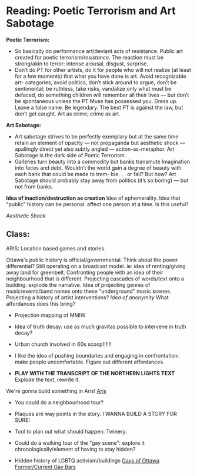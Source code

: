# Reading: Poetic Terrorism and Art Sabotage

**Poetic Terrorism:**
- So basically do performance art/deviant acts of resistance. 
Public art created for poetic terrorism/*resistance*. 
The reaction must be strong/akin to terror: intense arousal, disgust, surprise. 
- Don’t do PT for other artists, do it for people who will not realize (at least for a few moments) that what you have done is art. Avoid recognizable art- categories, avoid politics, don’t stick around to argue, don’t be sentimental; be ruthless, take risks, vandalize only what must be defaced, do something children will remember all their lives — but don’t be spontaneous unless the PT Muse has possessed you.
Dress up. Leave a false name. Be legendary. The best PT is against the law, but don’t get caught. Art as crime; crime as art.

**Art Sabotage:**
- Art sabotage strives to be perfectly exemplary but at the same time retain an element of opacity — not propaganda but aesthetic shock — apallingly direct yet also subtly angled — action-as-metaphor.
Art Sabotage is the dark side of Poetic Terrorism.
- Galleries turn beauty into a commodity but banks transmute Imagination into feces and debt. Wouldn’t the world gain a degree of beauty with each bank that could be made to trem- ble. . . or fall? But how? Art Sabotage should probably stay away from politics (it’s so boring) — but not from banks.


**Idea of inaction/destruction as creation** Idea of ephemerality. Idea that "public" history can be personal: affect one person at a time. Is this useful?

*Aesthetic Shock*

## Class: 

ARIS: Location based games and stories. 

Ottawa's public history is official/governmental. Think about the power differential? Still operating on a broadcast model. 
ie: idea of renting/giving away land for greenbelt. Confronting people with an idea of their neighbourhood that is different. Projecting cascades of words/text onto a building: explode the narrative. 
Idea of projecting genres of music/events/band names onto these "underground" music scenes. 
Projecting a history of artist interventions?
*Idea of anonymity* What affordances does this bring?
- Projection mapping of MMIW
- Idea of truth decay: use as much gravitas possible to intervene in truth decay?

- Urban church involved in 60s scoop!!!!!! 
- I like the idea of pushing boundaries and engaging in confrontation: make people uncomfortable. Figure out different affordances. 
- **PLAY WITH THE TRANSCRIPT OF THE NORTHERN LIGHTS TEXT** Explode the text, rewrite it. 

We're gonna build something in Aris! [Aris](https://fielddaylab.org/make/aris/)

- You could do a neighbourhood tour?
- Plaques are way points in the story. I WANNA BUILD A STORY FOR SURE!

- Tool to plan out what should happen: Twinery. 

- Could do a walking tour of the "gay scene": explore it chronologically/element of having to stay hidden?

- Hidden history of LGBTQ activism/buildings [Gays of Ottawa](http://www.villagelegacy.ca/tours/show/3) [Former/Current Gay Bars](http://www.villagelegacy.ca/tours/show/2)
